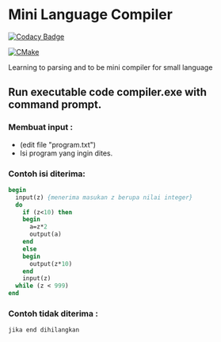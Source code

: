 # Mini Language Compiler

[![Codacy Badge](https://api.codacy.com/project/badge/Grade/1321d95bf070444cbad71c39cb2987df)](https://app.codacy.com/app/berviantoleo/Mini-Language-Compiler?utm_source=github.com&utm_medium=referral&utm_content=berv-uni-project/Mini-Language-Compiler&utm_campaign=Badge_Grade_Settings)

[![CMake](https://github.com/berv-uni-project/Mini-Language-Compiler/actions/workflows/cmake.yml/badge.svg)](https://github.com/berv-uni-project/Mini-Language-Compiler/actions/workflows/cmake.yml)

Learning to parsing and to be mini compiler for small language

## Run executable code compiler.exe with command prompt.

### Membuat input :
  * (edit file "program.txt")
  * Isi program yang ingin dites.

### Contoh isi diterima:

```pascal
begin
  input(z) {menerima masukan z berupa nilai integer}
  do
    if (z<10) then
    begin
      a=z*2
      output(a)
    end
    else
    begin
      output(z*10)
    end
    input(z)
  while (z < 999)
end
```

### Contoh tidak diterima : 

    jika end dihilangkan

